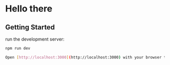 # Hello there

## Getting Started

run the development server:

```bash
npm run dev

Open [http://localhost:3000](http://localhost:3000) with your browser to see the result.
